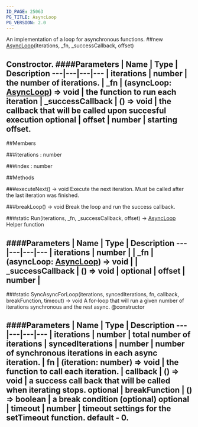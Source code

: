 ```yaml
---
ID_PAGE: 25063
PG_TITLE: AsyncLoop
PG_VERSION: 2.0
---
```


An implementation of a loop for asynchronous functions.
##new [AsyncLoop](/classes/AsyncLoop)(iterations, _fn, _successCallback, offset)

Constroctor.
####Parameters
 | Name | Type | Description
---|---|---|---
 | iterations | number | the number of iterations.
 | _fn | (asyncLoop: [AsyncLoop](/classes/AsyncLoop)) =&gt; void | the function to run each iteration
 | _successCallback | () =&gt; void | the callback that will be called upon succesful execution
optional | offset | number | starting offset.
---

##Members

###iterations : number


###index : number




##Methods

###executeNext() &rarr; void
Execute the next iteration. Must be called after the last iteration was finished.


###breakLoop() &rarr; void
Break the loop and run the success callback.


###static Run(iterations, _fn, _successCallback, offset) &rarr; [AsyncLoop](/classes/AsyncLoop)
Helper function

####Parameters
 | Name | Type | Description
---|---|---|---
 | iterations | number | 
 | _fn | (asyncLoop: [AsyncLoop](/classes/AsyncLoop)) =&gt; void | 
 | _successCallback | () =&gt; void | 
optional | offset | number | 
---

###static SyncAsyncForLoop(iterations, syncedIterations, fn, callback, breakFunction, timeout) &rarr; void
A for-loop that will run a given number of iterations synchronous and the rest async.
@constructor

####Parameters
 | Name | Type | Description
---|---|---|---
 | iterations | number | total number of iterations
 | syncedIterations | number | number of synchronous iterations in each async iteration.
 | fn | (iteration: number) =&gt; void | the function to call each iteration.
 | callback | () =&gt; void | a success call back that will be called when iterating stops.
optional | breakFunction | () =&gt; boolean | a break condition (optional)
optional | timeout | number | timeout settings for the setTimeout function. default - 0.
---
